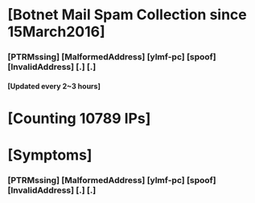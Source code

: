 # [Botnet Mail Spam Collection since 15March2016]
### [PTRMssing] [MalformedAddress] [ylmf-pc] [spoof] [InvalidAddress] [.] [.]
#### [Updated every 2~3 hours]

# [Counting 10789 IPs]

# [Symptoms] 
###   [PTRMssing] [MalformedAddress] [ylmf-pc] [spoof] [InvalidAddress] [.] [.]
